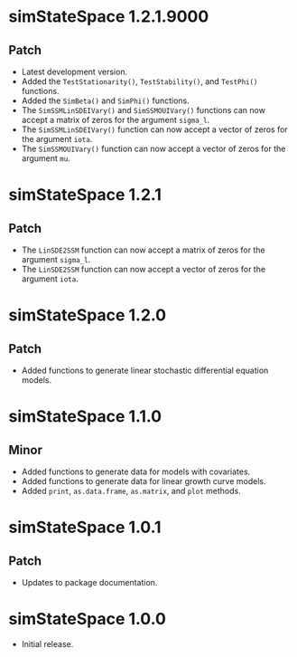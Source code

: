 # simStateSpace 1.2.1.9000

## Patch

* Latest development version.
* Added the `TestStationarity()`, `TestStability()`, and `TestPhi()` functions.
* Added the `SimBeta()` and `SimPhi()` functions.
* The `SimSSMLinSDEIVary()` and `SimSSMOUIVary()` functions can now accept a matrix of zeros for the argument `sigma_l`.
* The `SimSSMLinSDEIVary()` function can now accept a vector of zeros for the argument `iota`.
* The `SimSSMOUIVary()` function can now accept a vector of zeros for the argument `mu`.

# simStateSpace 1.2.1

## Patch

* The `LinSDE2SSM` function can now accept a matrix of zeros for the argument `sigma_l`.
* The `LinSDE2SSM` function can now accept a vector of zeros for the argument `iota`.

# simStateSpace 1.2.0

## Patch

* Added functions to generate linear stochastic differential equation models.

# simStateSpace 1.1.0

## Minor

* Added functions to generate data for models with covariates.
* Added functions to generate data for linear growth curve models.
* Added `print`, `as.data.frame`, `as.matrix`, and `plot` methods.

# simStateSpace 1.0.1

## Patch

* Updates to package documentation.

# simStateSpace 1.0.0

* Initial release.
